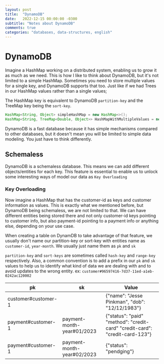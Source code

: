 ```yaml
---
layout: post
title:  "DynamoDB"
date:	2022-12-15 00:00:00 -0300
subtitle: "Notes about DynamoDB"
comments: true
categories: "databases, data-structures, english"
---
```


# DynamoDB

Imagine a HashMap working on a distributed system, enabling us to grow it as much as we need. This is how I like to think about DynamoDB, but it's not limited to a simple HashMap. Sometimes you need to store multiple values for a single key, and DynamoDB supports that too. Just like if we had Trees in our HashMap values rather than a single values;

The HashMap key is equivalent to DynamoDB `partition-key` and the TreeMap key being the `sort-key`.

``` java
HashMap<String, Object> simpleHashMap = new HashMap<>();
HashMap<String, TreeMap<Double, Object>> HashMapWithMultipleValues = new HashMap<>();
```

DynamoDB is a fast database because it has simple mechanisms compared to other databases, but it doesn't mean you will be limited to simple data modeling. You just have to think differently.

## Schemaless

DynamoDB is a schemaless database. This means we can add different objects/entities for each key. This feature is essential to enable us to unlock some interesting ways of model our data as `Key Overloading`

### Key Overloading

Now imagine a HashMap that has the customer-id as keys and customer information as values. This is exactly what we mentioned before, but DynamoDB being schemaless, we are not limited to that. We can have different entities being stored there and not only customer-id keys pointing to customer info, but also payment-id pointing to a payment info or anything else, depending on your use case.

When creating a table on DynamDB to take advantage of that feature, we usually don't name our partition-key or sort-key with entities name as `customer-id`, `year-month`. We usually just name them as `pk` and `sk`

`partition-key` and `sort-keys` are sometimes called `hash-key` and `range-key` respectively. Also, a common convention is to add a prefix in our `pk` and `sk` values to help us to identify what kind of data we are dealing with and to avoid updates to the wrong entity. ex: `customer#96597416-7d37-11ed-a1eb-0242ac120002`

| pk                  | sk                    | Value                                                                         |
|---------------------|-----------------------|-------------------------------------------------------------------------------|
| customer#customer-1 |                       | {"name": "Jesse Pinkman",  "dob": "12/12/1983"}                               |
| payment#customer-1  | payment-month-year#01/2023 | {"status": "paid"  "method": "credit-card"  "credit-card": "credit-card-123"} |
| payment#customer-1  | payment-month-year#02/2023 | {"status": "pendging"}                                                        |
